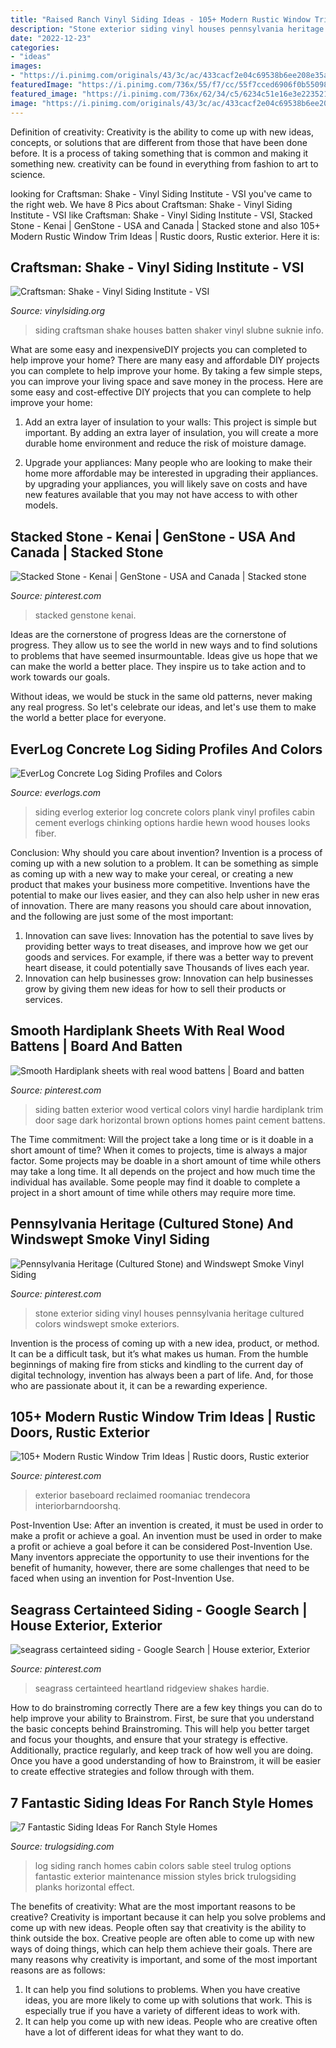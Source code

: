 ```yaml
---
title: "Raised Ranch Vinyl Siding Ideas - 105+ Modern Rustic Window Trim Ideas"
description: "Stone exterior siding vinyl houses pennsylvania heritage cultured colors windswept smoke exteriors"
date: "2022-12-23"
categories:
- "ideas"
images:
- "https://i.pinimg.com/originals/43/3c/ac/433cacf2e04c69538b6ee208e35a8f6c.jpg"
featuredImage: "https://i.pinimg.com/736x/55/f7/cc/55f7cced6906f0b55098c63c9f372297.jpg"
featured_image: "https://i.pinimg.com/736x/62/34/c5/6234c51e16e3e2235216a2ae692a3621--green-siding-green-vinyl-siding-colors.jpg"
image: "https://i.pinimg.com/originals/43/3c/ac/433cacf2e04c69538b6ee208e35a8f6c.jpg"
---
```



Definition of creativity:
Creativity is the ability to come up with new ideas, concepts, or solutions that are different from those that have been done before. It is a process of taking something that is common and making it something new. creativity can be found in everything from fashion to art to science.

	

		
looking for Craftsman: Shake - Vinyl Siding Institute - VSI you've came to the right web. We have 8 Pics about Craftsman: Shake - Vinyl Siding Institute - VSI like Craftsman: Shake - Vinyl Siding Institute - VSI, Stacked Stone - Kenai | GenStone - USA and Canada | Stacked stone and also 105+ Modern Rustic Window Trim Ideas | Rustic doors, Rustic exterior. Here it is:
		
    
## Craftsman: Shake - Vinyl Siding Institute - VSI

<img loading=lazy src="https://www.vinylsiding.org/wp-content/uploads/2017/08/Vinyl-Siding-Craftsman-Shake-2.jpg" onerror="this.onerror=null;this.src='https://tse3.mm.bing.net/th?id=OIP.fGT1ReaRwg-vjlqObBQoxwHaE8&amp;pid=15.1';" alt="Craftsman: Shake - Vinyl Siding Institute - VSI">

_Source: vinylsiding.org_

>siding craftsman shake houses batten shaker vinyl slubne suknie info. 

	

What are some easy and inexpensiveDIY projects you can completed to help improve your home?
There are many easy and affordable DIY projects you can complete to help improve your home. By taking a few simple steps, you can improve your living space and save money in the process. Here are some easy and cost-effective DIY projects that you can complete to help improve your home: 
1. Add an extra layer of insulation to your walls: This project is simple but important. By adding an extra layer of insulation, you will create a more durable home environment and reduce the risk of moisture damage. 

2. Upgrade your appliances: Many people who are looking to make their home more affordable may be interested in upgrading their appliances. by upgrading your appliances, you will likely save on costs and have new features available that you may not have access to with other models. 


    
## Stacked Stone - Kenai | GenStone - USA And Canada | Stacked Stone

<img loading=lazy src="https://i.pinimg.com/736x/55/f7/cc/55f7cced6906f0b55098c63c9f372297.jpg" onerror="this.onerror=null;this.src='https://tse2.mm.bing.net/th?id=OIP.QTb_m8DTs1e3-YWgLknIxwHaDt&amp;pid=15.1';" alt="Stacked Stone - Kenai | GenStone - USA and Canada | Stacked stone">

_Source: pinterest.com_

>stacked genstone kenai. 

	

Ideas are the cornerstone of progress
Ideas are the cornerstone of progress. They allow us to see the world in new ways and to find solutions to problems that have seemed insurmountable.
Ideas give us hope that we can make the world a better place. They inspire us to take action and to work towards our goals.

Without ideas, we would be stuck in the same old patterns, never making any real progress. So let's celebrate our ideas, and let's use them to make the world a better place for everyone.

    
## EverLog Concrete Log Siding Profiles And Colors

<img loading=lazy src="https://www.everlogs.com/wp-content/uploads/2015/05/10-Plank-2.jpg" onerror="this.onerror=null;this.src='https://tse2.mm.bing.net/th?id=OIP.tdWjnUovMq-mhcCOU2fVSAHaFj&amp;pid=15.1';" alt="EverLog Concrete Log Siding Profiles and Colors">

_Source: everlogs.com_

>siding everlog exterior log concrete colors plank vinyl profiles cabin cement everlogs chinking options hardie hewn wood houses looks fiber. 

	

Conclusion: Why should you care about invention?
Invention is a process of coming up with a new solution to a problem. It can be something as simple as coming up with a new way to make your cereal, or creating a new product that makes your business more competitive. Inventions have the potential to make our lives easier, and they can also help usher in new eras of innovation. There are many reasons you should care about innovation, and the following are just some of the most important: 
1) Innovation can save lives: Innovation has the potential to save lives by providing better ways to treat diseases, and improve how we get our goods and services. For example, if there was a better way to prevent heart disease, it could potentially save Thousands of lives each year. 
2) Innovation can help businesses grow: Innovation can help businesses grow by giving them new ideas for how to sell their products or services.

    
## Smooth Hardiplank Sheets With Real Wood Battens | Board And Batten

<img loading=lazy src="https://i.pinimg.com/736x/ea/77/a9/ea77a93b236b557151f902c59bddac40--exterior-siding-wood-siding.jpg" onerror="this.onerror=null;this.src='https://tse3.mm.bing.net/th?id=OIP.fvyX1PPHzpvUeZyS5SUbtwHaJ5&amp;pid=15.1';" alt="Smooth Hardiplank sheets with real wood battens | Board and batten">

_Source: pinterest.com_

>siding batten exterior wood vertical colors vinyl hardie hardiplank trim door sage dark horizontal brown options homes paint cement battens. 

	

The Time commitment: Will the project take a long time or is it doable in a short amount of time?
When it comes to projects, time is always a major factor. Some projects may be doable in a short amount of time while others may take a long time. It all depends on the project and how much time the individual has available. Some people may find it doable to complete a project in a short amount of time while others may require more time.

    
## Pennsylvania Heritage (Cultured Stone) And Windswept Smoke Vinyl Siding

<img loading=lazy src="https://i.pinimg.com/originals/8e/94/aa/8e94aa4dc4c4463e21b0cfed731df838.jpg" onerror="this.onerror=null;this.src='https://tse1.mm.bing.net/th?id=OIP.THl_R5DRi8jeC8L3vdFxbQHaJ4&amp;pid=15.1';" alt="Pennsylvania Heritage (Cultured Stone) and Windswept Smoke Vinyl Siding">

_Source: pinterest.com_

>stone exterior siding vinyl houses pennsylvania heritage cultured colors windswept smoke exteriors. 

	

Invention is the process of coming up with a new idea, product, or method. It can be a difficult task, but it’s what makes us human. From the humble beginnings of making fire from sticks and kindling to the current day of digital technology, invention has always been a part of life. And, for those who are passionate about it, it can be a rewarding experience.

    
## 105+ Modern Rustic Window Trim Ideas | Rustic Doors, Rustic Exterior

<img loading=lazy src="https://i.pinimg.com/originals/43/3c/ac/433cacf2e04c69538b6ee208e35a8f6c.jpg" onerror="this.onerror=null;this.src='https://tse4.mm.bing.net/th?id=OIP.o3lxtEkV4t6b7Cky8JvFLAHaKY&amp;pid=15.1';" alt="105+ Modern Rustic Window Trim Ideas | Rustic doors, Rustic exterior">

_Source: pinterest.com_

>exterior baseboard reclaimed roomaniac trendecora interiorbarndoorshq. 

	

Post-Invention Use: After an invention is created, it must be used in order to make a profit or achieve a goal.
An invention must be used in order to make a profit or achieve a goal before it can be considered Post-Invention Use. Many inventors appreciate the opportunity to use their inventions for the benefit of humanity, however, there are some challenges that need to be faced when using an invention for Post-Invention Use.

    
## Seagrass Certainteed Siding - Google Search | House Exterior, Exterior

<img loading=lazy src="https://i.pinimg.com/736x/62/34/c5/6234c51e16e3e2235216a2ae692a3621--green-siding-green-vinyl-siding-colors.jpg" onerror="this.onerror=null;this.src='https://tse1.mm.bing.net/th?id=OIP.plhiDnwmjO5fj88zQ1RieQHaFn&amp;pid=15.1';" alt="seagrass certainteed siding - Google Search | House exterior, Exterior">

_Source: pinterest.com_

>seagrass certainteed heartland ridgeview shakes hardie. 

	

How to do brainstroming correctly
There are a few key things you can do to help improve your ability to Brainstrom. First, be sure that you understand the basic concepts behind Brainstroming. This will help you better target and focus your thoughts, and ensure that your strategy is effective. Additionally, practice regularly, and keep track of how well you are doing. Once you have a good understanding of how to Brainstrom, it will be easier to create effective strategies and follow through with them.

    
## 7 Fantastic Siding Ideas For Ranch Style Homes

<img loading=lazy src="https://www.trulogsiding.com/wp-content/uploads/2018/12/7-Fantastic-Siding-Ideas-for-Ranch-Style-Homes-5.png" onerror="this.onerror=null;this.src='https://tse2.mm.bing.net/th?id=OIP.PrmsQd7mF_nJoDZocLvRPAHaEK&amp;pid=15.1';" alt="7 Fantastic Siding Ideas For Ranch Style Homes">

_Source: trulogsiding.com_

>log siding ranch homes cabin colors sable steel trulog options fantastic exterior maintenance mission styles brick trulogsiding planks horizontal effect. 

	

The benefits of creativity: What are the most important reasons to be creative?
Creativity is important because it can help you solve problems and come up with new ideas. People often say that creativity is the ability to think outside the box. Creative people are often able to come up with new ways of doing things, which can help them achieve their goals. There are many reasons why creativity is important, and some of the most important reasons are as follows: 
1) It can help you find solutions to problems. When you have creative ideas, you are more likely to come up with solutions that work. This is especially true if you have a variety of different ideas to work with. 
2) It can help you come up with new ideas. People who are creative often have a lot of different ideas for what they want to do.

